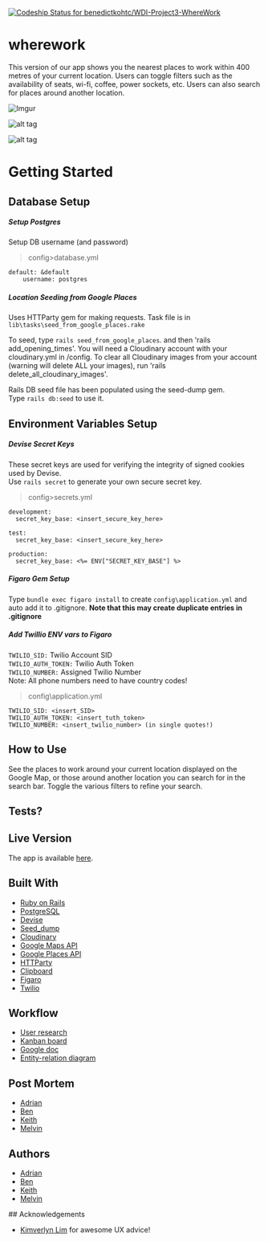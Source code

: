 [ ![Codeship Status for benedictkohtc/WDI-Project3-WhereWork](https://app.codeship.com/projects/3e284e50-d555-0134-2621-0eb6a9a7540b/status?branch=master)](https://app.codeship.com/projects/202447)

# wherework

This version of our app shows you the nearest places to work within 400 metres of your current location. Users can toggle filters such as the availability of seats, wi-fi, coffee, power sockets, etc. Users can also search for places around another location.

![Imgur](http://i.imgur.com/LNu8GWD.png)

![alt tag](http://i.giphy.com/Qdtg9bHZzC9dm.gif)

![alt tag](http://i.giphy.com/QgMiSknizH1f2.gif)

# Getting Started

## Database Setup
##### Setup Postgres  
Setup DB username (and password)

> config>database.yml

    default: &default  
        username: postgres

##### Location Seeding from Google Places
Uses HTTParty gem for making requests. Task file is in `lib\tasks\seed_from_google_places.rake`

To seed, type `rails seed_from_google_places`. and then 'rails add_opening_times'. You will need a Cloudinary account with your cloudinary.yml in /config. To clear all Cloudinary images from your account (warning will delete ALL your images), run 'rails delete_all_cloudinary_images'.

Rails DB seed file has been populated using the seed-dump gem.  
Type `rails db:seed` to use it.

## Environment Variables Setup
##### Devise Secret Keys  
These secret keys are used for verifying the integrity of signed cookies used by Devise.  
Use `rails secret` to generate your own secure secret key.

> config>secrets.yml

    development:
      secret_key_base: <insert_secure_key_here>

    test:
      secret_key_base: <insert_secure_key_here>

    production:
      secret_key_base: <%= ENV["SECRET_KEY_BASE"] %>

##### Figaro Gem Setup
Type `bundle exec figaro install` to create `config\application.yml` and auto add it to .gitignore.
**Note that this may create duplicate entries in .gitignore**

##### Add Twillio ENV vars to Figaro

`TWILIO_SID:` Twilio Account SID  
`TWILIO_AUTH_TOKEN:` Twilio Auth Token  
`TWILIO_NUMBER:` Assigned Twilio Number  
Note: All phone numbers need to have country codes!

> config\application.yml

    TWILIO_SID: <insert_SID>
    TWILIO_AUTH_TOKEN: <insert_tuth_token>
    TWILIO_NUMBER: <insert_twilio_number> (in single quotes!)

## How to Use

See the places to work around your current location displayed on the Google Map, or those around another location you can search for in the search bar. Toggle the various filters to refine your search.

## Tests?



## Live Version

The app is available [here](https://wherework.herokuapp.com/).

## Built With

* [Ruby on Rails](http://rubyonrails.org/)
* [PostgreSQL](https://www.postgresql.org/)
* [Devise](https://github.com/plataformatec/devise)
* [Seed_dump](https://github.com/rroblak/seed_dump)
* [Cloudinary](http://cloudinary.com/)
* [Google Maps API](https://developers.google.com/maps/)
* [Google Places API](https://developers.google.com/places/)
* [HTTParty](https://github.com/jnunemaker/httparty)
* [Clipboard](https://github.com/sadiqmmm/clipboard-rails)
* [Figaro](https://github.com/laserlemon/figaro)
* [Twilio](https://www.twilio.com/blog/2014/02/twilio-on-rails-integrating-twilio-with-your-rails-4-app.html)

## Workflow

* [User research](https://keith152.typeform.com/report/VPGkHU/q6Mh)
* [Kanban board](https://github.com/benedictkohtc/WDI-Project3-WhereWork/projects/1)
* [Google doc](https://docs.google.com/document/d/1PbUmWwnSvtdPrSZiPnzXaiuSnuTLBZ--ZdHJ2lwt2iU/edit?ts=589d76f8)
* [Entity-relation diagram](https://docs.google.com/spreadsheets/d/1KIO_9dBhnx9fjz8PFWqbmE0VqoEK7HaTetWNnj2VTyg/edit#gid=0)

## Post Mortem

* [Adrian](https://medium.com/@adriankechongyang/how-i-learned-to-stop-worrying-and-love-resolving-merge-conflicts-44b7836f2d6a#.ne14gbq4p)
* [Ben]()
* [Keith]()
* [Melvin](https://medium.com/@melvinmok/postmortem-ab95e5e96c26#.m9iasuplg)

## Authors

* [Adrian](https://github.com/adrianke77)
* [Ben](https://github.com/benedictkohtc)
* [Keith](https://github.com/wekkit)
* [Melvin](https://github.com/melvinthemok)

## Acknowledgements

* [Kimverlyn Lim](https://sg.linkedin.com/in/kimverlynlim) for awesome UX advice!
